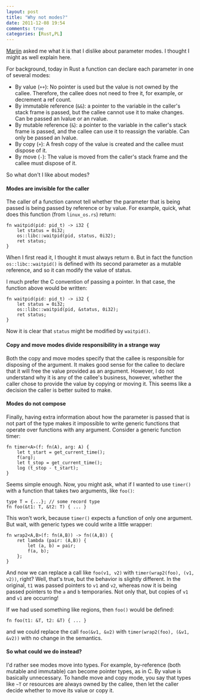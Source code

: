 ```yaml
---
layout: post
title: "Why not modes?"
date: 2011-12-08 19:54
comments: true
categories: [Rust,PL]
---
```


[Marijn][marijn] asked me what it is that I dislike about parameter
modes.  I thought I might as well explain here.  

For background, today in Rust a function can declare each parameter in
one of several modes:

- By value (`++`): No pointer is used but the value is not owned by the
  callee.  Therefore, the callee does not need to free it, for example, or
  decrement a ref count.
- By immutable reference (`&&`): a pointer to the variable in the caller's
  stack frame is passed, but the callee cannot use it to make changes.
  Can be passed an lvalue or an rvalue.
- By mutable reference (`&`): a pointer to the variable in the caller's
  stack frame is passed, and the callee can use it to reassign the variable.
  Can only be passed an lvalue.
- By copy (`+`): A fresh copy of the value is created and the callee must
  dispose of it.
- By move (`-`): The value is moved from the caller's stack frame and the
  callee must dispose of it.
  
So what don't I like about modes?

#### Modes are invisible for the caller

The caller of a function cannot tell whether the parameter that is being
passed is being passed by reference or by value.  For example, quick, what
does this function (from `linux_os.rs`) return:

    fn waitpid(pid: pid_t) -> i32 {
        let status = 0i32;
        os::libc::waitpid(pid, status, 0i32);
        ret status;
    }

When I first read it, I thought it must always return `0`.  But in
fact the function `os::libc::waitpid()` is defined with its second
parameter as a mutable reference, and so it can modify the value of
status.

I much prefer the C convention of passing a pointer.  In that case,
the function above would be written:

    fn waitpid(pid: pid_t) -> i32 {
        let status = 0i32;
        os::libc::waitpid(pid, &status, 0i32);
        ret status;
    }
    
Now it is clear that `status` might be modified by `waitpid()`.    

#### Copy and move modes divide responsibility in a strange way

Both the copy and move modes specify that the callee is responsible
for disposing of the argument.  It makes good sense for the callee to
declare that it will free the value provided as an argument.  However,
I do not understand why it is any of the callee's business, however,
whether the caller chose to provide the value by copying or moving it.
This seems like a decision the caller is better suited to make.

#### Modes do not compose

Finally, having extra information about how the parameter is passed
that is not part of the type makes it impossible to write generic
functions that operate over functions with any argument.  Consider a
generic function timer:

    fn timer<A>(f: fn(A), arg: A) {
        let t_start = get_current_time();
        f(arg);
        let t_stop = get_current_time();
        log (t_stop - t_start);
    }
    
Seems simple enough.  Now, you might ask, what if I wanted to use
`timer()` with a function that takes two arguments, like `foo()`:

    type T = {...}; // some record type
    fn foo(&t1: T, &t2: T) { ... }
    
This won't work, because `timer()` expects a function of only one
argument.  But wait, with generic types we could write a little
wrapper:
    
    fn wrap2<A,B>(f: fn(A,B)) -> fn((A,B)) {
        ret lambda (pair: (A,B)) {
            let (a, b) = pair;
            f(a, b);
        };
    }

And now we can replace a call like `foo(v1, v2)` with
`timer(wrap2(foo), (v1, v2))`, right? Well, that's true, but the
behavior is slightly different. In the original, `t1` was passed
pointers to `v1` and `v2`, whereas now it is being passed pointers to
the `a` and `b` temporaries.  Not only that, but copies of `v1` and
`v1` are occurring!

If we had used something like regions, then `foo()` would be defined:

    fn foo(t1: &T, t2: &T) { ... }

and we could replace the call `foo(&v1, &v2)` with `timer(wrap2(foo),
(&v1, &v2))` with no change in the semantics.

[marijn]: http://marijnhaverbeke.nl/

#### So what could we do instead?

I'd rather see modes move into types.  For example, by-reference (both
mutable and immutable) can become pointer types, as in C.  By value is
basically unnecessary.  To handle move and copy mode, you say that
types like `~T` or resources are always owned by the callee, then let
the caller decide whether to move its value or copy it.
